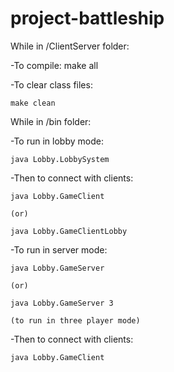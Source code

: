 # project-battleship

While in /ClientServer folder:

-To compile:
	make all
	
-To clear class files:

	make clean

While in /bin folder:

-To run in lobby mode:

	java Lobby.LobbySystem
	
-Then to connect with clients:

	java Lobby.GameClient
	
	(or)
	
	java Lobby.GameClientLobby

-To run in server mode:

	java Lobby.GameServer
	
	(or)
	
	java Lobby.GameServer 3
	
	(to run in three player mode)
	
-Then to connect with clients:

	java Lobby.GameClient
	
	
